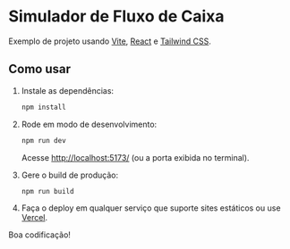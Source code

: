 # Simulador de Fluxo de Caixa

Exemplo de projeto usando [Vite](https://vitejs.dev/), [React](https://reactjs.org/) e [Tailwind CSS](https://tailwindcss.com/).

## Como usar

1. Instale as dependências:
   ```bash
   npm install
   ```
2. Rode em modo de desenvolvimento:
   ```bash
   npm run dev
   ```
   Acesse [http://localhost:5173/](http://localhost:5173/) (ou a porta exibida no terminal).

3. Gere o build de produção:
   ```bash
   npm run build
   ```

4. Faça o deploy em qualquer serviço que suporte sites estáticos ou use [Vercel](https://vercel.com).

Boa codificação!